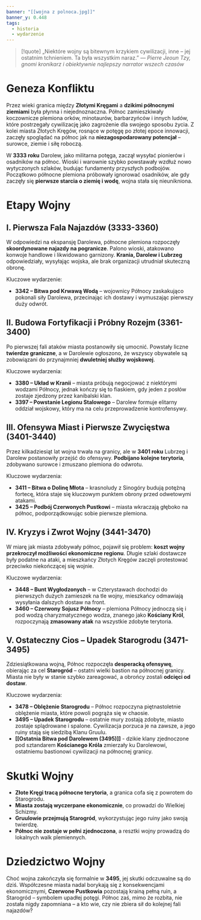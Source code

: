 ```yaml
---
banner: "[[wojna z polnoca.jpg]]"
banner_y: 0.448
tags:
  - historia
  - wydarzenie
---
```

>[!quote] „Niektóre wojny są bitewnym krzykiem cywilizacji, inne – jej ostatnim tchnieniem. Ta była wszystkim naraz.”
>— _Pierre Jeoun Tzy, gnomi kronikarz i obiektywnie najlepszy narrator wszech czasów_

# **Geneza Konfliktu**
Przez wieki granica między **Złotymi Kręgami** a **dzikimi północnymi ziemiami** była płynna i niejednoznaczna. Północ zamieszkiwały koczownicze plemiona orków, minotaurów, barbarzyńców i innych ludów, które postrzegały cywilizację jako zagrożenie dla swojego sposobu życia. Z kolei miasta Złotych Kręgów, rosnące w potęgę po złotej epoce innowacji, zaczęły spoglądać na północ jak na **niezagospodarowany potencjał** – surowce, ziemie i siłę roboczą.

W **3333 roku** Darolew, jako militarna potęga, zaczął wysyłać pionierów i osadników na północ. Wioski i warownie szybko powstawały wzdłuż nowo wytyczonych szlaków, budując fundamenty przyszłych podbojów. Początkowo północne plemiona próbowały ignorować osadników, ale gdy zaczęły się **pierwsze starcia o ziemię i wodę**, wojna stała się nieunikniona.

# **Etapy Wojny**
## **I. Pierwsza Fala Najazdów (3333-3360)**
W odpowiedzi na ekspansję Darolewa, północne plemiona rozpoczęły **skoordynowane najazdy na pogranicze**. Palono wioski, atakowano konwoje handlowe i likwidowano garnizony. **Krania, Darolew i Lubrzeg** odpowiedziały, wysyłając wojska, ale brak organizacji utrudniał skuteczną obronę.

Kluczowe wydarzenie:
- **3342 – Bitwa pod Krwawą Wodą** – wojownicy Północy zaskakująco pokonali siły Darolewa, przecinając ich dostawy i wymuszając pierwszy duży odwrót.
## **II. Budowa Fortyfikacji i Próbny Rozejm (3361-3400)**
Po pierwszej fali ataków miasta postanowiły się umocnić. Powstały liczne **twierdze graniczne**, a w Darolewie ogłoszono, że wszyscy obywatele są zobowiązani do przynajmniej **dwuletniej służby wojskowej**.

Kluczowe wydarzenia:
- **3380 – Układ w Kranii** – miasta próbują negocjować z niektórymi wodzami Północy, jednak kończy się to fiaskiem, gdy jeden z posłów zostaje zjedzony przez kanibalski klan.
- **3397 – Powstanie Legionu Stalowego** – Darolew formuje elitarny oddział wojskowy, który ma na celu przeprowadzenie kontrofensywy.

## **III. Ofensywa Miast i Pierwsze Zwycięstwa (3401-3440)**
Przez kilkadziesiąt lat wojna trwała na granicy, ale w **3401 roku** Lubrzeg i Darolew postanowiły przejść do ofensywy. **Podbijano kolejne terytoria**, zdobywano surowce i zmuszano plemiona do odwrotu.

Kluczowe wydarzenia:
- **3411 – Bitwa o Dolinę Młota** – krasnoludy z Sinogóry budują potężną fortecę, która staje się kluczowym punktem obrony przed odwetowymi atakami.
- **3425 – Podbój Czerwonych Pustkowi** – miasta wkraczają głęboko na północ, podporządkowując sobie pierwsze plemiona.

## **IV. Kryzys i Zwrot Wojny (3441-3470)**
W miarę jak miasta zdobywały północ, pojawił się problem: **koszt wojny przekroczył możliwości ekonomiczne regionu**. Długie szlaki dostawcze były podatne na ataki, a mieszkańcy Złotych Kręgów zaczęli protestować przeciwko niekończącej się wojnie.

Kluczowe wydarzenia:
- **3448 – Bunt Wygłodzonych** – w Czterystawach dochodzi do pierwszych dużych zamieszek na tle wojny, mieszkańcy odmawiają wysyłania dalszych dostaw na front.
- **3460 – Czerwony Sojusz Północy** – plemiona Północy jednoczą się i pod wodzą charyzmatycznego wodza, znanego jako **Kościany Król**, rozpoczynają **zmasowany atak** na wszystkie zdobyte terytoria.

## **V. Ostateczny Cios – Upadek Starogrodu (3471-3495)**
Zdziesiątkowana wojną, Północ rozpoczęła **desperacką ofensywę**, obierając za cel **Starogród** – ostatni wielki bastion na północnej granicy. Miasta nie były w stanie szybko zareagować, a obrońcy zostali **odcięci od dostaw**.

Kluczowe wydarzenia:
- **3478 – Oblężenie Starogrodu** – Północ rozpoczyna piętnastoletnie oblężenie miasta, które powoli pogrąża się w chaosie.
- **3495 – Upadek Starogrodu** – ostatnie mury zostają zdobyte, miasto zostaje splądrowane i spalone. Cywilizacja porzuca je na zawsze, a jego ruiny stają się siedzibą Klanu Gruulu.
- **[[Ostatnia Bitwa pod Darolewem (3495)]]** - dzikie klany zjednoczone pod sztandarem **Kościanego Króla** zmierzały ku Darolewowi, ostatniemu bastionowi cywilizacji na północnej granicy.
# **Skutki Wojny**
- **Złote Kręgi tracą północne terytoria**, a granica cofa się z powrotem do Starogrodu.
- **Miasta zostają wyczerpane ekonomicznie**, co prowadzi do Wielkiej Schizmy.
- **Gruulowie przejmują Starogród**, wykorzystując jego ruiny jako swoją twierdzę.
- **Północ nie zostaje w pełni zjednoczona**, a resztki wojny prowadzą do lokalnych walk plemiennych.
# **Dziedzictwo Wojny**
Choć wojna zakończyła się formalnie w **3495**, jej skutki odczuwalne są do dziś. Współczesne miasta nadal borykają się z konsekwencjami ekonomicznymi, **Czerwone Pustkowia** pozostają krainą pełną ruin, a Starogród – symbolem upadłej potęgi. Północ zaś, mimo że rozbita, nie została nigdy zapomniana – a kto wie, czy nie zbiera sił do kolejnej fali najazdów?